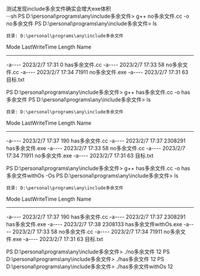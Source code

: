 测试发现include多余文件确实会增大exe体积  
···sh
PS D:\personal\programs\any\include多余文件> g++ no多余文件.cc -o no多余文件
PS D:\personal\programs\any\include多余文件> ls


    目录: D:\personal\programs\any\include多余文件


Mode                 LastWriteTime         Length Name
----                 -------------         ------ ----
-a----          2023/2/7     17:31              0 has多余文件.cc
-a----          2023/2/7     17:33             58 no多余文件.cc
-a----          2023/2/7     17:34          71911 no多余文件.exe
-a----          2023/2/7     17:31             63 目标.txt


PS D:\personal\programs\any\include多余文件> g++ has多余文件.cc -o has多余文件
PS D:\personal\programs\any\include多余文件> ls


    目录: D:\personal\programs\any\include多余文件


Mode                 LastWriteTime         Length Name
----                 -------------         ------ ----
-a----          2023/2/7     17:37            190 has多余文件.cc
-a----          2023/2/7     17:37        2308291 has多余文件.exe
-a----          2023/2/7     17:33             58 no多余文件.cc
-a----          2023/2/7     17:34          71911 no多余文件.exe
-a----          2023/2/7     17:31             63 目标.txt


PS D:\personal\programs\any\include多余文件> g++ has多余文件.cc -o has多余文件withOs -Os
PS D:\personal\programs\any\include多余文件> ls


    目录: D:\personal\programs\any\include多余文件


Mode                 LastWriteTime         Length Name
----                 -------------         ------ ----
-a----          2023/2/7     17:37            190 has多余文件.cc
-a----          2023/2/7     17:37        2308291 has多余文件.exe
-a----          2023/2/7     17:38        2308133 has多余文件withOs.exe
-a----          2023/2/7     17:33             58 no多余文件.cc
-a----          2023/2/7     17:34          71911 no多余文件.exe
-a----          2023/2/7     17:31             63 目标.txt


PS D:\personal\programs\any\include多余文件> ./no多余文件
12
PS D:\personal\programs\any\include多余文件> ./has多余文件
12
PS D:\personal\programs\any\include多余文件> ./has多余文件withOs
12
```

